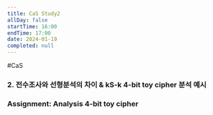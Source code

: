 ```yaml
---
title: CaS Study2
allDay: false
startTime: 16:00
endTime: 17:00
date: 2024-01-19
completed: null
---
```

#CaS

### 2. 전수조사와 선형분석의 차이 & kS-k 4-bit toy cipher 분석 예시
### Assignment: Analysis 4-bit toy cipher


